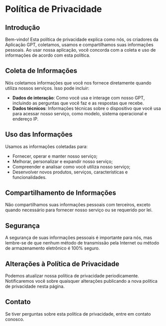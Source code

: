 # Política de Privacidade

## Introdução
Bem-vindo! Esta política de privacidade explica como nós, os criadores da Aplicação GPT, coletamos, usamos e compartilhamos suas informações pessoais. Ao usar nossa aplicação, você concorda com a coleta e uso de informações de acordo com esta política.

## Coleta de Informações
Nós coletamos informações que você nos fornece diretamente quando utiliza nossos serviços. Isso pode incluir:

- **Dados de interação**: Como você usa e interage com nosso GPT, incluindo as perguntas que você faz e as respostas que recebe.
- **Dados técnicos**: Informações técnicas sobre o dispositivo que você usa para acessar nosso serviço, como modelo, sistema operacional e endereço IP.

## Uso das Informações
Usamos as informações coletadas para:

- Fornecer, operar e manter nosso serviço;
- Melhorar, personalizar e expandir nosso serviço;
- Compreender e analisar como você utiliza nosso serviço;
- Desenvolver novos produtos, serviços, características e funcionalidades.

## Compartilhamento de Informações
Não compartilhamos suas informações pessoais com terceiros, exceto quando necessário para fornecer nosso serviço ou se requerido por lei.

## Segurança
A segurança de suas informações pessoais é importante para nós, mas lembre-se de que nenhum método de transmissão pela Internet ou método de armazenamento eletrônico é 100% seguro.

## Alterações à Política de Privacidade
Podemos atualizar nossa política de privacidade periodicamente. Notificaremos você sobre quaisquer alterações publicando a nova política de privacidade nesta página.

## Contato
Se tiver perguntas sobre esta política de privacidade, entre em contato conosco.


